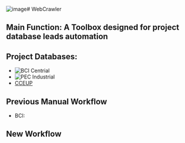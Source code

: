 ![image](https://github.com/ZiningJin/WebCrawler/assets/72548752/ca8a9d8b-923c-45c2-aa95-0f087716d5ce)# WebCrawler
## Main Function: A Toolbox designed for project database leads automation 
## Project Databases:
- ![BCI Centrial](https://app-leadmanager.bcicentral.com/main/dashboard)
- ![PEC Industrial](https://www.industrialinfo.com/)
- [CCEUP](http://www.cceup.com/)

## Previous Manual Workflow
- BCI: 

## New Workflow

